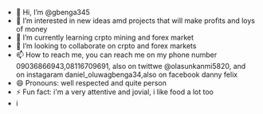 - 👋 Hi, I’m @gbenga345
- 👀 I’m interested in new ideas amd projects that will make profits and loys of money
- 🌱 I’m currently learning crpto mining and forex market
- 💞️ I’m looking to collaborate on crpto and forex markets
- 📫 How to reach me, you can reach me on my phone number 09036866943,08116709691, also on twittwe @olasunkanmi5820, and on instagaram daniel_oluwagbenga34,also on facebook danny felix
- 😄 Pronouns: well respected and quite person
- ⚡ Fun fact: i'm a very attentive and jovial, i like food a lot too
-  i
<!---
gbenga345/gbenga345 is a ✨ special ✨ repository because its `README.md` (this file) appears on your GitHub profile.
You can click the Preview link to take a look at your changes.
--->
